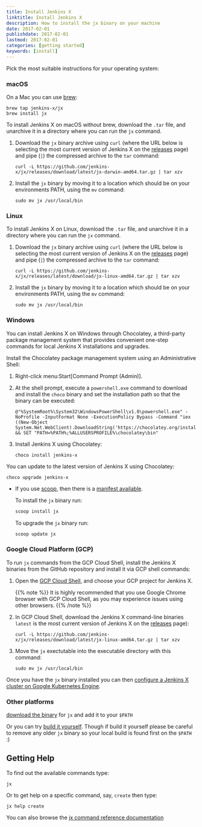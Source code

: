 ```yaml
---
title: Install Jenkins X
linktitle: Install Jenkins X
description: How to install the jx binary on your machine
date: 2017-02-01
publishdate: 2017-02-01
lastmod: 2017-02-01
categories: [getting started]
keywords: [install]
---
```


Pick the most suitable instructions for your operating system:

### macOS

On a Mac you can use [brew](https://brew.sh/):

```shell
brew tap jenkins-x/jx
brew install jx
```

To install Jenkins X on macOS without brew, download the `.tar` file, and unarchive it in a directory where you can run the `jx` command.

1.  Download the `jx` binary archive using `curl` (where
    the URL below is selecting the most current version of Jenkins X on the [releases](https://github.com/jenkins-x/jx/releases/) page) and pipe (`|`) the compressed archive to
    the `tar` command:

        curl -L https://github.com/jenkins-x/jx/releases/download/latest/jx-darwin-amd64.tar.gz | tar xzv

2.  Install the `jx` binary by moving it to a location which should be on your environments PATH, using
    the `mv` command:

        sudo mv jx /usr/local/bin


### Linux

To install Jenkins X on Linux, download the `.tar` file, and unarchive it in a directory where you can run the `jx` command.

1.  Download the `jx` binary archive using `curl` (where
    the URL below is selecting the most current version of Jenkins X on the [releases](https://github.com/jenkins-x/jx/releases/) page) and pipe (`|`) the compressed archive to
    the `tar` command:

        curl -L https://github.com/jenkins-x/jx/releases/latest/download/jx-linux-amd64.tar.gz | tar xzv

2.  Install the `jx` binary by moving it to a location which should be on your environments PATH, using
    the `mv` command:

        sudo mv jx /usr/local/bin


### Windows

You can install Jenkins X on Windows through Chocolatey, a third-party package management system that provides convenient one-step commands for local Jenkins X installations and upgrades.

Install the Chocolatey package management system using an Administrative
Shell:

1.  Right-click menu:Start\[Command Prompt (Admin)\].

2.  At the shell prompt, execute a `powershell.exe` command to download
    and install the `choco` binary and set the installation path so that
    the binary can be executed:

        @"%SystemRoot%\System32\WindowsPowerShell\v1.0\powershell.exe" -NoProfile -InputFormat None -ExecutionPolicy Bypass -Command "iex ((New-Object System.Net.WebClient).DownloadString('https://chocolatey.org/install.ps1'))" && SET "PATH=%PATH%;%ALLUSERSPROFILE%\chocolatey\bin"

3.  Install Jenkins X using Chocolatey:

        choco install jenkins-x

You can update to the latest version of Jenkins X using Chocolatey:

    choco upgrade jenkins-x


- If you use [scoop](https://scoop.sh), then there is a [manifest available](https://github.com/lukesampson/scoop/blob/master/bucket/jx.json).

  To install the `jx` binary run:

  ```cmd
  scoop install jx
  ```

  To upgrade the `jx` binary run:

  ```cmd
  scoop update jx
  ```

### Google Cloud Platform (GCP)

To run `jx` commands from the GCP Cloud Shell, install the Jenkins X
binaries from the GitHub repository and install it via GCP shell
commands:

1.  Open the [GCP Cloud Shell](https://cloud.google.com/shell/docs/starting-cloud-shell),
    and choose your GCP project for Jenkins X.

    {{% note %}}
    It is highly recommended that you use Google Chrome browser with
    GCP Cloud Shell, as you may experience issues using other
    browsers.
    {{% /note %}}

2.  In GCP Cloud Shell, download the Jenkins X command-line binaries
    `latest` is the most current version of Jenkins X on the [releases](https://github.com/jenkins-x/jx/releases/) page):

        curl -L https://github.com/jenkins-x/jx/releases/download/latest/jx-linux-amd64.tar.gz | tar xzv

3.  Move the `jx` exectutable into the executable directory with this
    command:

        sudo mv jx /usr/local/bin

Once you have the `jx` binary installed you can then [configure a Jenkins X cluster on Google Kubernetes Engine](/getting-started/create-cluster/).


### Other platforms

[download the binary](https://github.com/jenkins-x/jx/releases) for `jx` and add it to your `$PATH`

Or you can try [build it yourself](https://github.com/jenkins-x/jx/blob/master/docs/contributing/hacking.md). Though if build it yourself please be careful to remove any older `jx` binary so your local build is found first on the `$PATH` :)

## Getting Help

To find out the available commands type:

    jx

Or to get help on a specific command, say, `create` then type:

    jx help create

You can also browse the [jx command reference documentation](/commands/jx)
